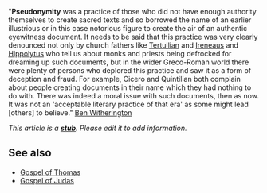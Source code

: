"**Pseudonymity** was a practice of those who did not have enough
authority themselves to create sacred texts and so borrowed the
name of an earlier illustrious or in this case notorious figure to
create the air of an authentic eyewitness document. It needs to be
said that this practice was very clearly denounced not only by
church fathers like [Tertullian](Tertullian "Tertullian") and
[Ireneaus](Ireneaus "Ireneaus") and
[Hippolytus](index.php?title=Hippolytus&action=edit&redlink=1 "Hippolytus (page does not exist)")
who tell us about monks and priests being defrocked for dreaming up
such documents, but in the wider Greco-Roman world there were
plenty of persons who deplored this practice and saw it as a form
of deception and fraud. For example, Cicero and Quintilian both
complain about people creating documents in their name which they
had nothing to do with. There was indeed a moral issue with such
documents, then as now. It was not an 'acceptable literary practice
of that era' as some might lead [others] to believe."
[Ben Witherington](http://benwitherington.blogspot.com/2006/04/gospel-of-judas-part-two.html)

*This article is a **[stub](http://www.theopedia.com/Category:Theopedia_stubs "Category:Theopedia stubs")**. Please edit it to add information.*
## See also

-   [Gospel of Thomas](Gospel_of_Thomas "Gospel of Thomas")
-   [Gospel of Judas](Gospel_of_Judas "Gospel of Judas")



